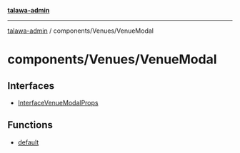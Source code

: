 [**talawa-admin**](../../../README.md)

***

[talawa-admin](../../../modules.md) / components/Venues/VenueModal

# components/Venues/VenueModal

## Interfaces

- [InterfaceVenueModalProps](interfaces/InterfaceVenueModalProps.md)

## Functions

- [default](functions/default.md)
